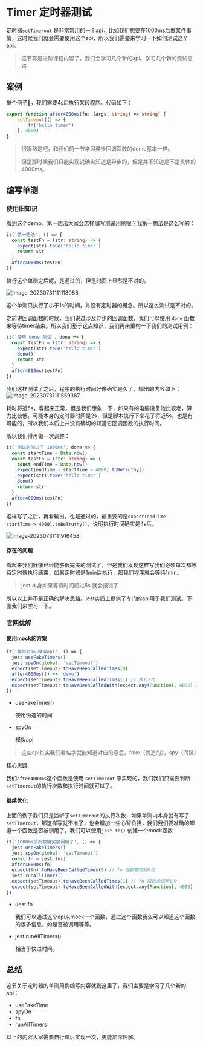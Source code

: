# Timer 定时器测试

定时器`setTimerout` 是非常常用的一个api，比如我们想要在1000ms后做某件事情，这时候我们就会需要使用这个api，所以我们需要来学习一下如何测试这个api。

>这节算是进阶课程内容了，我们会学习几个新的api。学习几个新的测试思路

## 案例

举个例子🌰，我们需要4s后执行某段程序。代码如下：

```ts
export function after4000ms(fn: (args: string) => string) {
	setTimeout(() => {
		fn('hello timer')
	}, 4000)
}
```

> 很眼熟是吧，和我们前一节学习异步回调函数的demo基本一样。
>
> 但是那时候我们只能实现说确实知道是异步的，但是并不知道是不是具体的4000ms。

## 编写单测

### 使用旧知识

看到这个demo，第一想法大家会怎样编写测试用例呢？我第一想法是这么写的：

```ts
it('第一想法', () => {
  const testFn = (str: string) => {
    expect(str).toBe('hello timer')
    return str
  }
  after4000ms(testFn)
})
```

执行这个单测之后呢，是通过的，但是时间上显然是不对的。

![image-20230731111118088](https://image.jimmyxuexue.top/img/202307311111200.png)

这个单测只执行了小于1s的时间，并没有定时器的概念。所以这么测试是不对的。

之前讲回调函数的时候，我们说过涉及异步的回调函数，我们可以使用 `done` 函数来等待timer结束。所以我们基于这点知识，我们再来重构一下我们的测试用例：

```ts
it('使用 done 测试', done => {
  const testFn = (str: string) => {
    expect(str).toBe('hello timer')
    done()
    return str
  }
  after4000ms(testFn)
})
```

我们这样测试了之后，程序的执行时间好像确实是久了，输出的内容如下：
![image-20230731111559387](https://image.jimmyxuexue.top/img/202307311115434.png)

耗时将近5s，看起来正常，但是我们想象一下，如果有的电脑设备他比较老，算力比较低，可能本身的定时器时间是2s，但是脚本执行下来花了将近5s，也是有可能的，所以我们本质上并没有确切的知道它回调函数的执行时间。

所以我们得再做一次调整：

```ts
it('测试时间过了 1000ms', done => {
  const startTime = Date.now()
  const testFn = (str: string) => {
    const endTime = Date.now()
    expect(endTime - startTime > 4000).toBeTruthy()
    expect(str).toBe('hello timer')
    done()
    return str
  }
  after4000ms(testFn)
})
```

这样写了之后，再看输出，也是通过的，最重要的是`expect(endTime - startTime > 4000).toBeTruthy()`，说明执行时间确实是4s后。

![image-20230731111916458](https://image.jimmyxuexue.top/img/202307311119494.png)

#### 存在的问题

看起来我们好像已经能够很完美的测试了，但是我们发现这样写我们必须每次都等待定时器执行结束，如果定时器是1min后执行，那我们程序就会等待1min。

> jest 本身如果等待时间超过5s 就会报错了

所以以上并不是正确的解决思路。jest实质上提供了专门的api用于我们测试。下面我们来学习一下。

### 官网优解

#### 使用mock的方案

```ts
it('模拟时间&模拟api', () => {
  jest.useFakeTimers()
  jest.spyOn(global, 'setTimeout')
  expect(setTimeout).toHaveBeenCalledTimes(0)
  after4000ms(() => 'demo')
  expect(setTimeout).toHaveBeenCalledTimes(1) // 执行1次
  expect(setTimeout).toHaveBeenCalledWith(expect.any(Function), 4000) // 4000ms调用
})
```

- useFakeTimer()

  使用伪造的时间

- spyOn

  模拟api

> 这些api其实我们看名字就能知道对应的意思，fake（伪造的），spy（间谍）

核心思路:

我们`after4000ms`这个函数是使用 `setTimerout` 来实现的，我们我们只需要判断`setTimerout`的执行次数和执行时间就可以了。

#### 继续优化

上面的例子我们只是监听了`setTimerout`的执行次数，如果单测内本身就有写了`setTimerout`，那这样写就不准了，也会增加一些心智负担，我们我们要准确的知道一个函数是否被调用了，我们可以使用`jest.fn()` 创建一个mock函数

```ts
it('1000ms后函数确实被调用了', () => {
  jest.useFakeTimers()
  jest.spyOn(global, 'setTimeout')
  const fn = jest.fn()
  after4000ms(fn)
  expect(fn).toHaveBeenCalledTimes(0) // fn 函数被调用0次
  jest.runAllTimers()
  expect(setTimeout).toHaveBeenCalledTimes(1) // fn 函数被调用1次
  expect(setTimeout).toHaveBeenCalledWith(expect.any(Function), 4000)
})
```

- Jest.fn

  我们可以通过这个api来mock一个函数，通过这个函数我么可以知道这个函数的很多信息，如是否被调用等等。

- jest.runAllTimers()

  相当于快进时间。

## 总结

这节关于定时器的单测用例编写内容就到这里了，我们主要是学习了几个新的api：

- useFakeTime
- spyOn
- fn
- runAllTimers

以上的内容大家需要自行课后实现一次，更能加深理解。
